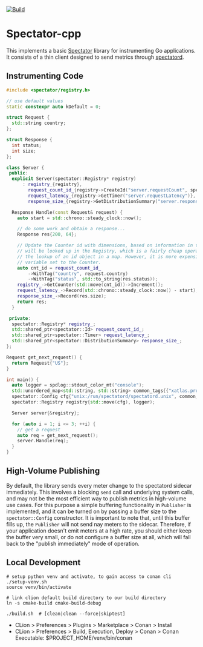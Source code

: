 [![Build](https://github.com/Netflix/spectator-cpp/actions/workflows/build.yml/badge.svg)](https://github.com/Netflix/spectator-cpp/actions/workflows/build.yml)

# Spectator-cpp

This implements a basic [Spectator](https://github.com/Netflix/spectator) library for instrumenting Go applications. It
consists of a thin client designed to send metrics through [spectatord](https://github.com/Netflix-Skunkworks/spectatord).

## Instrumenting Code

```C++
#include <spectator/registry.h>

// use default values
static constexpr auto kDefault = 0;

struct Request {
  std::string country;
};

struct Response {
  int status;
  int size;
};

class Server {
 public:
  explicit Server(spectator::Registry* registry)
      : registry_{registry},
        request_count_id_{registry->CreateId("server.requestCount", spectator::Tags{})},
        request_latency_{registry->GetTimer("server.requestLatency")},
        response_size_{registry->GetDistributionSummary("server.responseSizes")} {}

  Response Handle(const Request& request) {
    auto start = std::chrono::steady_clock::now();

    // do some work and obtain a response...
    Response res{200, 64};

    // Update the Counter id with dimensions, based on information in the request. The Counter
    // will be looked up in the Registry, which is a fairly cheap operation, about the same as
    // the lookup of an id object in a map. However, it is more expensive than having a local
    // variable set to the Counter.
    auto cnt_id = request_count_id_
        ->WithTag("country", request.country)
        ->WithTag("status", std::to_string(res.status));
    registry_->GetCounter(std::move(cnt_id))->Increment();
    request_latency_->Record(std::chrono::steady_clock::now() - start);
    response_size_->Record(res.size);
    return res;
  }

 private:
  spectator::Registry* registry_;
  std::shared_ptr<spectator::Id> request_count_id_;
  std::shared_ptr<spectator::Timer> request_latency_;
  std::shared_ptr<spectator::DistributionSummary> response_size_;
};

Request get_next_request() {
  return Request{"US"};
}

int main() {
  auto logger = spdlog::stdout_color_mt("console"); 
  std::unordered_map<std::string, std::string> common_tags{{"xatlas.process", "some-sidecar"}};
  spectator::Config cfg{"unix:/run/spectatord/spectatord.unix", common_tags};
  spectator::Registry registry{std::move(cfg), logger);

  Server server{&registry};

  for (auto i = 1; i <= 3; ++i) {
    // get a request
    auto req = get_next_request();
    server.Handle(req);
  }
}
```

## High-Volume Publishing

By default, the library sends every meter change to the spectatord sidecar immediately. This involves a blocking
`send` call and underlying system calls, and may not be the most efficient way to publish metrics in high-volume
use cases. For this purpose a simple buffering functionality in `Publisher` is implemented, and it can be turned
on by passing a buffer size to the `spectator::Config` constructor. It is important to note that, until this buffer
fills up, the `Publisher` will not send nay meters to the sidecar. Therefore, if your application doesn't emit
meters at a high rate, you should either keep the buffer very small, or do not configure a buffer size at all,
which will fall back to the "publish immediately" mode of operation.

## Local Development

```shell
# setup python venv and activate, to gain access to conan cli
./setup-venv.sh
source venv/bin/activate

# link clion default build directory to our build directory
ln -s cmake-build cmake-build-debug

./build.sh  # [clean|clean --force|skiptest]
```

* CLion > Preferences > Plugins > Marketplace > Conan > Install
* CLion > Preferences > Build, Execution, Deploy > Conan > Conan Executable: $PROJECT_HOME/venv/bin/conan
